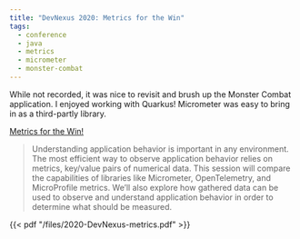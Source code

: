 ```yaml
---
title: "DevNexus 2020: Metrics for the Win"
tags:
  - conference
  - java
  - metrics
  - micrometer
  - monster-combat
---
```


While not recorded, it was nice to revisit and brush up the Monster Combat application. I enjoyed working with Quarkus! Micrometer was easy to bring in as a third-partly library.

<!--more-->

[Metrics for the Win!](https://devnexus.com/archive/devnexus2020/presentations/4891/)

> Understanding application behavior is important in any environment. The most efficient way to observe application behavior relies on metrics, key/value pairs of numerical data. This session will compare the capabilities of libraries like Micrometer, OpenTelemetry, and MicroProfile metrics. We’ll also explore how gathered data can be used to observe and understand application behavior in order to determine what should be measured.

{{< pdf "/files/2020-DevNexus-metrics.pdf" >}}